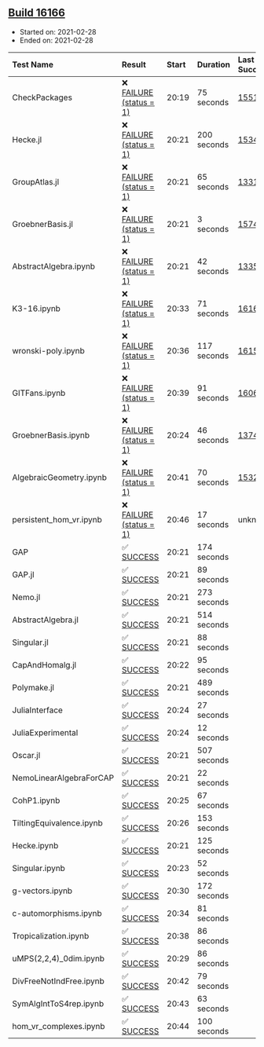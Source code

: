 ## [Build 16166](https://oscarci.mathematik.uni-kl.de/job/oscar/16166/)

* Started on: 2021-02-28
* Ended on: 2021-02-28

| Test Name    | Result | Start | Duration | Last Success | First Failure |
|:-------------|:-------|:------|:---------|:-------------|:--------------|
| CheckPackages | ❌ [FAILURE (status = 1)](https://oscarci.mathematik.uni-kl.de/job/oscar/16166/artifact/logs/build-16166/CheckPackages.log) | 20:19 | 75 seconds | [15514](https://oscarci.mathematik.uni-kl.de/job/oscar/15514/) | [15515](https://oscarci.mathematik.uni-kl.de/job/oscar/15515/) |
| Hecke.jl | ❌ [FAILURE (status = 1)](https://oscarci.mathematik.uni-kl.de/job/oscar/16166/artifact/logs/build-16166/Hecke.jl.log) | 20:21 | 200 seconds | [15344](https://oscarci.mathematik.uni-kl.de/job/oscar/15344/) | [15348](https://oscarci.mathematik.uni-kl.de/job/oscar/15348/) |
| GroupAtlas.jl | ❌ [FAILURE (status = 1)](https://oscarci.mathematik.uni-kl.de/job/oscar/16166/artifact/logs/build-16166/GroupAtlas.jl.log) | 20:21 | 65 seconds | [13311](https://oscarci.mathematik.uni-kl.de/job/oscar/13311/) | [13312](https://oscarci.mathematik.uni-kl.de/job/oscar/13312/) |
| GroebnerBasis.jl | ❌ [FAILURE (status = 1)](https://oscarci.mathematik.uni-kl.de/job/oscar/16166/artifact/logs/build-16166/GroebnerBasis.jl.log) | 20:21 | 3 seconds | [15745](https://oscarci.mathematik.uni-kl.de/job/oscar/15745/) | [15746](https://oscarci.mathematik.uni-kl.de/job/oscar/15746/) |
| AbstractAlgebra.ipynb | ❌ [FAILURE (status = 1)](https://oscarci.mathematik.uni-kl.de/job/oscar/16166/artifact/logs/build-16166/AbstractAlgebra.ipynb.log) | 20:21 | 42 seconds | [13355](https://oscarci.mathematik.uni-kl.de/job/oscar/13355/) | [13356](https://oscarci.mathematik.uni-kl.de/job/oscar/13356/) |
| K3-16.ipynb | ❌ [FAILURE (status = 1)](https://oscarci.mathematik.uni-kl.de/job/oscar/16166/artifact/logs/build-16166/K3-16.ipynb.log) | 20:33 | 71 seconds | [16165](https://oscarci.mathematik.uni-kl.de/job/oscar/16165/) | [16166](https://oscarci.mathematik.uni-kl.de/job/oscar/16166/) |
| wronski-poly.ipynb | ❌ [FAILURE (status = 1)](https://oscarci.mathematik.uni-kl.de/job/oscar/16166/artifact/logs/build-16166/wronski-poly.ipynb.log) | 20:36 | 117 seconds | [16155](https://oscarci.mathematik.uni-kl.de/job/oscar/16155/) | [16156](https://oscarci.mathematik.uni-kl.de/job/oscar/16156/) |
| GITFans.ipynb | ❌ [FAILURE (status = 1)](https://oscarci.mathematik.uni-kl.de/job/oscar/16166/artifact/logs/build-16166/GITFans.ipynb.log) | 20:39 | 91 seconds | [16068](https://oscarci.mathematik.uni-kl.de/job/oscar/16068/) | [16069](https://oscarci.mathematik.uni-kl.de/job/oscar/16069/) |
| GroebnerBasis.ipynb | ❌ [FAILURE (status = 1)](https://oscarci.mathematik.uni-kl.de/job/oscar/16166/artifact/logs/build-16166/GroebnerBasis.ipynb.log) | 20:24 | 46 seconds | [13748](https://oscarci.mathematik.uni-kl.de/job/oscar/13748/) | [13749](https://oscarci.mathematik.uni-kl.de/job/oscar/13749/) |
| AlgebraicGeometry.ipynb | ❌ [FAILURE (status = 1)](https://oscarci.mathematik.uni-kl.de/job/oscar/16166/artifact/logs/build-16166/AlgebraicGeometry.ipynb.log) | 20:41 | 70 seconds | [15322](https://oscarci.mathematik.uni-kl.de/job/oscar/15322/) | [15323](https://oscarci.mathematik.uni-kl.de/job/oscar/15323/) |
| persistent_hom_vr.ipynb | ❌ [FAILURE (status = 1)](https://oscarci.mathematik.uni-kl.de/job/oscar/16166/artifact/logs/build-16166/persistent_hom_vr.ipynb.log) | 20:46 | 17 seconds | unknown | unknown |
| GAP | ✅ [SUCCESS](https://oscarci.mathematik.uni-kl.de/job/oscar/16166/artifact/logs/build-16166/GAP.log) | 20:21 | 174 seconds |  |  |
| GAP.jl | ✅ [SUCCESS](https://oscarci.mathematik.uni-kl.de/job/oscar/16166/artifact/logs/build-16166/GAP.jl.log) | 20:21 | 89 seconds |  |  |
| Nemo.jl | ✅ [SUCCESS](https://oscarci.mathematik.uni-kl.de/job/oscar/16166/artifact/logs/build-16166/Nemo.jl.log) | 20:21 | 273 seconds |  |  |
| AbstractAlgebra.jl | ✅ [SUCCESS](https://oscarci.mathematik.uni-kl.de/job/oscar/16166/artifact/logs/build-16166/AbstractAlgebra.jl.log) | 20:21 | 514 seconds |  |  |
| Singular.jl | ✅ [SUCCESS](https://oscarci.mathematik.uni-kl.de/job/oscar/16166/artifact/logs/build-16166/Singular.jl.log) | 20:21 | 88 seconds |  |  |
| CapAndHomalg.jl | ✅ [SUCCESS](https://oscarci.mathematik.uni-kl.de/job/oscar/16166/artifact/logs/build-16166/CapAndHomalg.jl.log) | 20:22 | 95 seconds |  |  |
| Polymake.jl | ✅ [SUCCESS](https://oscarci.mathematik.uni-kl.de/job/oscar/16166/artifact/logs/build-16166/Polymake.jl.log) | 20:21 | 489 seconds |  |  |
| JuliaInterface | ✅ [SUCCESS](https://oscarci.mathematik.uni-kl.de/job/oscar/16166/artifact/logs/build-16166/JuliaInterface.log) | 20:24 | 27 seconds |  |  |
| JuliaExperimental | ✅ [SUCCESS](https://oscarci.mathematik.uni-kl.de/job/oscar/16166/artifact/logs/build-16166/JuliaExperimental.log) | 20:24 | 12 seconds |  |  |
| Oscar.jl | ✅ [SUCCESS](https://oscarci.mathematik.uni-kl.de/job/oscar/16166/artifact/logs/build-16166/Oscar.jl.log) | 20:21 | 507 seconds |  |  |
| NemoLinearAlgebraForCAP | ✅ [SUCCESS](https://oscarci.mathematik.uni-kl.de/job/oscar/16166/artifact/logs/build-16166/NemoLinearAlgebraForCAP.log) | 20:21 | 22 seconds |  |  |
| CohP1.ipynb | ✅ [SUCCESS](https://oscarci.mathematik.uni-kl.de/job/oscar/16166/artifact/logs/build-16166/CohP1.ipynb.log) | 20:25 | 67 seconds |  |  |
| TiltingEquivalence.ipynb | ✅ [SUCCESS](https://oscarci.mathematik.uni-kl.de/job/oscar/16166/artifact/logs/build-16166/TiltingEquivalence.ipynb.log) | 20:26 | 153 seconds |  |  |
| Hecke.ipynb | ✅ [SUCCESS](https://oscarci.mathematik.uni-kl.de/job/oscar/16166/artifact/logs/build-16166/Hecke.ipynb.log) | 20:21 | 125 seconds |  |  |
| Singular.ipynb | ✅ [SUCCESS](https://oscarci.mathematik.uni-kl.de/job/oscar/16166/artifact/logs/build-16166/Singular.ipynb.log) | 20:23 | 52 seconds |  |  |
| g-vectors.ipynb | ✅ [SUCCESS](https://oscarci.mathematik.uni-kl.de/job/oscar/16166/artifact/logs/build-16166/g-vectors.ipynb.log) | 20:30 | 172 seconds |  |  |
| c-automorphisms.ipynb | ✅ [SUCCESS](https://oscarci.mathematik.uni-kl.de/job/oscar/16166/artifact/logs/build-16166/c-automorphisms.ipynb.log) | 20:34 | 81 seconds |  |  |
| Tropicalization.ipynb | ✅ [SUCCESS](https://oscarci.mathematik.uni-kl.de/job/oscar/16166/artifact/logs/build-16166/Tropicalization.ipynb.log) | 20:38 | 86 seconds |  |  |
| uMPS(2,2,4)_0dim.ipynb | ✅ [SUCCESS](https://oscarci.mathematik.uni-kl.de/job/oscar/16166/artifact/logs/build-16166/uMPS-2-2-4-_0dim.ipynb.log) | 20:29 | 86 seconds |  |  |
| DivFreeNotIndFree.ipynb | ✅ [SUCCESS](https://oscarci.mathematik.uni-kl.de/job/oscar/16166/artifact/logs/build-16166/DivFreeNotIndFree.ipynb.log) | 20:42 | 79 seconds |  |  |
| SymAlgIntToS4rep.ipynb | ✅ [SUCCESS](https://oscarci.mathematik.uni-kl.de/job/oscar/16166/artifact/logs/build-16166/SymAlgIntToS4rep.ipynb.log) | 20:43 | 63 seconds |  |  |
| hom_vr_complexes.ipynb | ✅ [SUCCESS](https://oscarci.mathematik.uni-kl.de/job/oscar/16166/artifact/logs/build-16166/hom_vr_complexes.ipynb.log) | 20:44 | 100 seconds |  |  |
